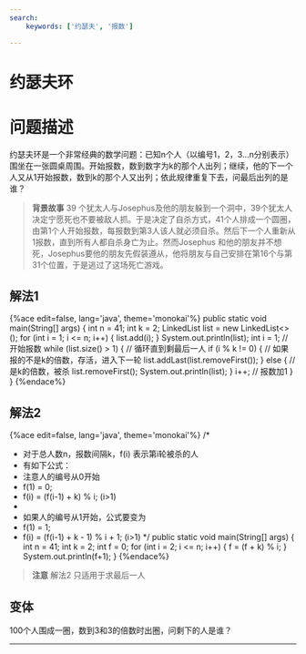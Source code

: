 ```yaml
---
search:
    keywords: ['约瑟夫', '报数']

---
```



# 约瑟夫环

# 问题描述
约瑟夫环是一个非常经典的数学问题：已知n个人（以编号1，2，3...n分别表示）围坐在一张圆桌周围。开始报数，数到数字为k的那个人出列；继续，他的下一个人又从1开始报数，数到k的那个人又出列；依此规律重复下去，问最后出列的是谁？

> **背景故事**
39 个犹太人与Josephus及他的朋友躲到一个洞中，39个犹太人决定宁愿死也不要被敌人抓。于是决定了自杀方式，41个人排成一个圆圈，由第1个人开始报数，每报数到第3人该人就必须自杀。然后下一个人重新从1报数，直到所有人都自杀身亡为止。然而Josephus 和他的朋友并不想死，Josephus要他的朋友先假装遵从，他将朋友与自己安排在第16个与第31个位置，于是逃过了这场死亡游戏。


## 解法1

{%ace edit=false, lang='java', theme='monokai'%}
public static void main(String[] args) {
  int n = 41;
  int k = 2;
  LinkedList<Integer> list = new LinkedList<>();
  for (int i = 1; i <= n; i++) {
    list.add(i);
  }
  System.out.println(list);
  int i = 1; // 开始报数
  while (list.size() > 1) { // 循环直到剩最后一人
    if (i % k != 0) { // 如果报的不是k的倍数，存活，进入下一轮
      list.addLast(list.removeFirst());
    } else { // 是k的倍数，被杀
      list.removeFirst();
      System.out.println(list);
    }
    i++; // 报数加1
  }
}
{%endace%}

## 解法2

{%ace edit=false, lang='java', theme='monokai'%}
/*
 * 对于总人数n，报数间隔k，f(i) 表示第i轮被杀的人
 * 有如下公式：
 * 注意人的编号从0开始
 * f(1) = 0; 
 * f(i) = (f(i-1) + k) % i; (i>1)
 * 
 * 如果人的编号从1开始，公式要变为
 * f(1) = 1; 
 * f(i) = (f(i-1) + k - 1) % i + 1; (i>1)
 */
public static void main(String[] args) {
  int n = 41;
  int k = 2;
  int f = 0;
  for (int i = 2; i <= n; i++) {
    f = (f + k) % i;
  }
  System.out.println(f+1);
}
{%endace%}

> **注意**
解法2 只适用于求最后一人

## 变体
100个人围成一圈，数到3和3的倍数时出圈，问剩下的人是谁？



---


